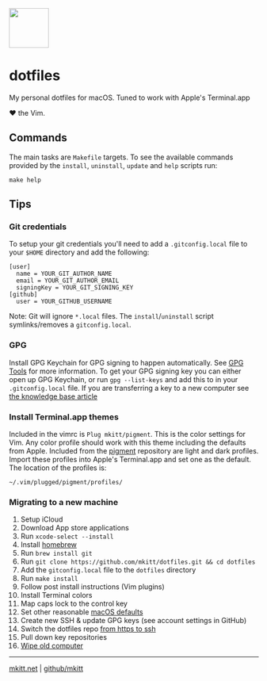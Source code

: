 <img src="https://mkitt.net/apple-touch-icon.png" width="80px" height="80px" />

# dotfiles

My personal dotfiles for macOS. Tuned to work with Apple's Terminal.app

&hearts; the Vim.

## Commands

The main tasks are `Makefile` targets. To see the available commands provided by
the `install`, `uninstall`, `update` and `help` scripts run:

```
make help
```

## Tips

### Git credentials

To setup your git credentials you'll need to add a `.gitconfig.local` file to
your `$HOME` directory and add the following:

```
[user]
  name = YOUR_GIT_AUTHOR_NAME
  email = YOUR_GIT_AUTHOR_EMAIL
  signingKey = YOUR_GIT_SIGNING_KEY
[github]
  user = YOUR_GITHUB_USERNAME
```

Note: Git will ignore `*.local` files. The `install`/`uninstall` script
symlinks/removes a `gitconfig.local`.

### GPG

Install GPG Keychain for GPG signing to happen automatically. See [GPG
Tools][gpg_tools] for more information. To get your GPG signing key you can
either open up GPG Keychain, or run `gpg --list-keys` and add this to in your
`.gitconfig.local` file. If you are transferring a key to a new computer
see [the knowledge base article][gpg_transfer]

### Install Terminal.app themes

Included in the vimrc is `Plug mkitt/pigment`. This is the color settings for
Vim. Any color profile should work with this theme including the defaults from
Apple. Included from the [pigment][pigment] repository are light and dark
profiles. Import these profiles into Apple's Terminal.app and set one as the
default. The location of the profiles is:

```
~/.vim/plugged/pigment/profiles/
```

### Migrating to a new machine

1. Setup iCloud
1. Download App store applications
1. Run `xcode-select --install`
1. Install [homebrew][homebrew]
1. Run `brew install git`
1. Run `git clone https://github.com/mkitt/dotfiles.git && cd dotfiles`
1. Add the `gitconfig.local` file to the `dotfiles` directory
1. Run `make install`
1. Follow post install instructions (Vim plugins)
1. Install Terminal colors
1. Map caps lock to the control key
1. Set other reasonable [macOS defaults][macos_defaults]
1. Create new SSH & update GPG keys (see account settings in GitHub)
1. Switch the dotfiles repo [from https to ssh][git-remotes]
1. Pull down key repositories
1. [Wipe old computer][wipe]

---

[mkitt.net][mkitt.net] | [github/mkitt][github]

<!-- Markdown links -->

[git-remotes]: https://help.github.com/en/github/using-git/changing-a-remotes-url#switching-remote-urls-from-https-to-ssh
[github]: https://github.com/mkitt 'github.com/mkitt'
[gpg_tools]: https://gpgtools.org/ 'gpg tools'
[gpg_transfer]: https://gpgtools.tenderapp.com/kb/gpg-keychain-faq/backup-or-transfer-your-keys 'transfer gpg'
[homebrew]: https://brew.sh "homebrew's home"
[macos_defaults]: http://mths.be/macos 'macos defaults'
[mkitt.net]: https://mkitt.net '🏔'
[pigment]: https://github.com/mkitt/pigment 'vim and zsh colors'
[wipe]: https://support.apple.com/en-us/HT201065 'wipe'
